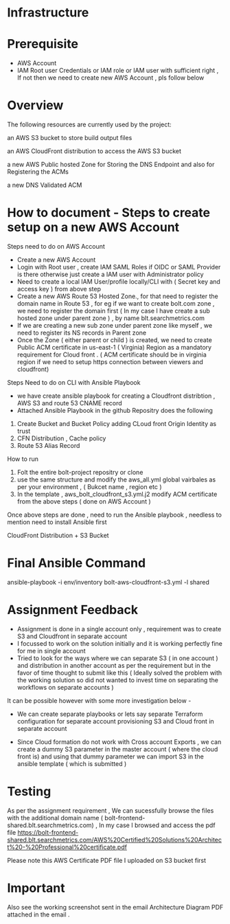 # Infrastructure

# Prerequisite
- AWS Account 
- IAM Root user Credentials or  IAM role or IAM user with sufficient right , If not then we need to create new AWS Account , pls follow below 


# Overview
The following resources are currently used by the project:

an AWS S3 bucket to store build output files

an AWS CloudFront distribution to access the AWS S3 bucket

a new AWS Public hosted Zone for Storing the DNS Endpoint and also for Registering the ACMs

a new DNS Validated ACM

# How to document - Steps to create setup on a new AWS Account 

Steps need to do on AWS Account 

- Create a new AWS Account 
- Login with Root user , create IAM SAML Roles  if OIDC or SAML Provider is there otherwise just create a IAM user with Administrator policy
- Need to create a local IAM User/profile locally/CLI with ( Secret key and access key ) from above step
- Create a new AWS Route 53 Hosted Zone., for that need to register the domain name in Route 53 , for eg if we want to create bolt.com zone , we need to register the domain first ( In my case I have create a sub hosted zone under parent zone ) , by name blt.searchmetrics.com 
- If we are creating a new sub zone under parent zone like myself , we need to register its NS records in Parent zone 
- Once the Zone ( either parent or child ) is created, we need to create Public ACM certificate in us-east-1 ( Virginia) Region as a mandatory requirement for Cloud front . ( ACM certificate should be in virginia region if we need to setup https connection between viewers and cloudfront)

Steps Need to do on CLI with Ansible Playbook 

- we have create ansible playbook for creating a Cloudfront distribtion , AWS S3 and route 53 CNAME record 
- Attached Ansible Playbook in the github Repositry does the following 

1) Create Bucket and Bucket Policy adding CLoud front Origin Identity as trust
2) CFN Distribution , Cache policy 
3) Route 53 Alias Record 

How to run 

1) Folt the entire bolt-project repositry or clone 
2) use the same structure and modify the aws_all.yml global vairbales as per your environment , ( Bukcet name , region etc ) 
3) In the template , aws_bolt_cloudfront_s3.yml.j2 modify ACM certificate from the above steps ( done on AWS Account )

Once above steps are done , need to run the Ansible playbook , needless to mention need to install Ansible first 

CloudFront Distribution + S3 Bucket
# Final Ansible Command

ansible-playbook -i env/inventory bolt-aws-cloudfront-s3.yml -l shared

# Assignment Feedback

- Assignment is done in a single account only , requirement was to create S3 and Cloudfront in separate account 
- I focussed to work on the solution initially and it is working perfectly fine for me in single account 
- Tried to look for the ways where we can separate S3 ( in one account ) and distribution in another account as per the requirement but in the favor of time thought to submit like this ( Ideally solved the problem with the working solution so did not wanted to invest time on separating the workflows on separate accounts )

It can be possible however with some more investigation below -
- We can create separate playbooks or lets say separate Terraform configuration for separate account provisioning S3 and Cloud front in separate account
 
- Since Cloud formation do not work with Cross account Exports , we can create a dummy S3 parameter in the master account ( where the cloud front is) and using that dummy parameter we can import S3 in the ansible template ( which is submitted ) 

# Testing 

As per the assignment requirement  , We can sucessfully browse the files with the additional domain name ( bolt-frontend-shared.blt.searchmetrics.com) 
, In my case I browsed and access the pdf file  https://bolt-frontend-shared.blt.searchmetrics.com/AWS%20Certified%20Solutions%20Architect%20-%20Professional%20certificate.pdf

Please note this AWS Certificate PDF file I uploaded on S3 bucket first 

# Important 

Also see the working screenshot sent in the email 
Architecture Diagram PDF attached in the email .





